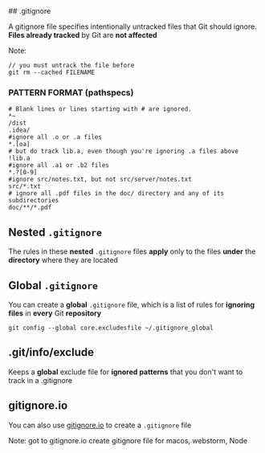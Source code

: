 <div class="title-icon" style="background-image: url(/course/assets/icons/ignore.svg)"></div>
## .gitignore

A gitignore file specifies intentionally untracked files that Git should ignore.
**Files already tracked** by Git are **not affected**

Note:
```
// you must untrack the file before
git rm --cached FILENAME
```


### PATTERN FORMAT (pathspecs)

```
# Blank lines or lines starting with # are ignored.
*~
/dist
.idea/
#ignore all .o or .a files
*.[oa]
# but do track lib.a, even though you're ignoring .a files above
!lib.a
#ignore all .a1 or .b2 files
*.?[0-9]
#ignore src/notes.txt, but not src/server/notes.txt
src/*.txt
# ignore all .pdf files in the doc/ directory and any of its subdirectories
doc/**/*.pdf
```


## Nested ``.gitignore``
The rules in these **nested** ``.gitignore``<!-- .element: class="code-highlight"-->  files **apply** only to the files **under** the **directory** where they are located


## Global ``.gitignore``

You can create a **global** ``.gitignore``<!-- .element: class="code-highlight"-->  file, which is a list of rules for **ignoring files** in **every** Git **repository**

```
git config --global core.excludesfile ~/.gitignore_global
```


## .git/info/exclude 

Keeps a **global** exclude file for **ignored patterns** that you don't want to track in a .gitignore


## gitignore.io

You can also use [gitignore.io](https://www.gitignore.io/) to create a ``.gitignore``<!-- .element: class="code-highlight"--> file

Note:
got to gitignore.io
create gitignore file for macos, webstorm, Node